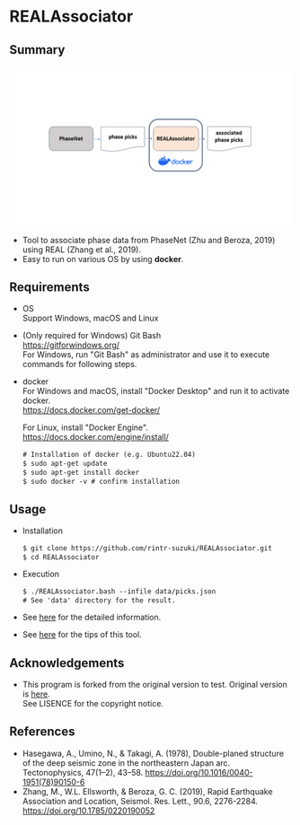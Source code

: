 # REALAssociator
## Summary

![](docs/assets/REALAssociator_overview.png)
 
* Tool to associate phase data from PhaseNet (Zhu and Beroza, 2019) using REAL (Zhang et al., 2019).
* Easy to run on various OS by using **docker**.

## Requirements
* OS <br>
  Support Windows, macOS and Linux

* (Only required for Windows) Git Bash <br>
  https://gitforwindows.org/ <br>
  For Windows, run "Git Bash" as administrator and use it to execute commands for following steps.

* docker <br>
  For Windows and macOS, install "Docker Desktop" and run it to activate docker. <br>
  https://docs.docker.com/get-docker/ <br>

  For Linux, install "Docker Engine". <br>
  https://docs.docker.com/engine/install/ <br>
    ```
    # Installation of docker (e.g. Ubuntu22.04)
    $ sudo apt-get update
    $ sudo apt-get install docker
    $ sudo docker -v # confirm installation
    ```
## Usage
* Installation
  ```
  $ git clone https://github.com/rintr-suzuki/REALAssociator.git
  $ cd REALAssociator
  ```

* Execution
  ```
  $ ./REALAssociator.bash --infile data/picks.json
  # See 'data' directory for the result.
  ```

* See [here](docs/README-usage.md) for the detailed information.

* See [here](docs/Tips.md) for the tips of this tool.

## Acknowledgements
* This program is forked from the original version to test. Original version is [here](https://github.com/Dal-mzhang/REAL). <br>
See LISENCE for the copyright notice.

## References
* Hasegawa, A., Umino, N., & Takagi, A. (1978), Double-planed structure of the deep seismic zone in the northeastern Japan arc. Tectonophysics, 47(1–2), 43–58. https://doi.org/10.1016/0040-1951(78)90150-6
* Zhang, M., W.L. Ellsworth, & Beroza, G. C. (2019), Rapid Earthquake Association and Location, Seismol. Res. Lett., 90.6, 2276-2284. https://doi.org/10.1785/0220190052